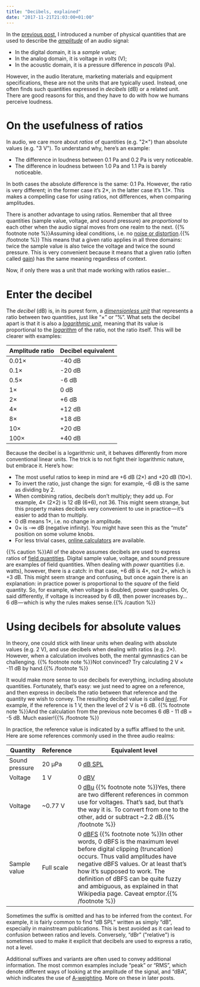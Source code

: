 ```yaml
---
title: "Decibels, explained"
date: "2017-11-21T21:03:00+01:00"
---
```


In the [previous post](<{{% ref "life.md" %}}>), I introduced a number of physical quantities that are used to describe the *[amplitude](<{{% ref "anatomy.md" %}}>)* of an audio signal:

-   In the digital domain, it is a *sample value*;
-   In the analog domain, it is voltage in *volts* (V);
-   In the acoustic domain, it is a pressure difference in *pascals* (Pa).

However, in the audio literature, marketing materials and equipment specifications, these are not the units that are typically used. Instead, one often finds such quantities expressed in *decibels* (dB) or a related unit. There are good reasons for this, and they have to do with how we humans perceive loudness.

# On the usefulness of ratios

In audio, we care more about *ratios* of quantities (e.g. "2×") than absolute values (e.g. "3 V"). To understand why, here’s an example:

-   The difference in loudness between 0.1 Pa and 0.2 Pa is very noticeable.
-   The difference in loudness between 1.0 Pa and 1.1 Pa is barely noticeable.

In both cases the absolute difference is the same: 0.1 Pa. However, the ratio is very different; in the former case it’s 2×, in the latter case it’s 1.1×. This makes a compelling case for using ratios, not differences, when comparing amplitudes.

There is another advantage to using ratios. Remember that all three quantities (sample value, voltage, and sound pressure) are *proportional* to each other when the audio signal moves from one realm to the next. {{% footnote note %}}Assuming ideal conditions, i.e. no [noise or distortion](<{{% ref "distortion.md" %}}>).{{% /footnote %}} This means that a given ratio applies in all three domains: twice the sample value is also twice the voltage and twice the sound pressure. This is very convenient because it means that a given ratio (often called [gain][]) has the same meaning regardless of context.

Now, if only there was a unit that made working with ratios easier…

# Enter the decibel

The *decibel* (dB) is, in its purest form, a *[dimensionless unit][]* that represents a ratio between two quantities, just like “×” or “%”. What sets the decibel apart is that it is also a *[logarithmic unit][]*, meaning that its value is proportional to the *[logarithm][]* of the ratio, not the ratio itself. This will be clearer with examples:

| Amplitude ratio | Decibel equivalent |
| --------------- | ------------------ |
| 0.01×           | -40 dB             |
| 0.1×            | -20 dB             |
| 0.5×            | -6 dB              |
| 1×              | 0 dB               |
| 2×              | +6 dB              |
| 4×              | +12 dB             |
| 8×              | +18 dB             |
| 10×             | +20 dB             |
| 100×            | +40 dB             |

Because the decibel is a logarithmic unit, it behaves differently from more conventional linear units. The trick is to not fight their logarithmic nature, but embrace it. Here’s how:

-   The most useful ratios to keep in mind are +6 dB (2×) and +20 dB (10×).
-   To invert the ratio, just change the sign: for example, -6 dB is the same as dividing by 2.
-   When combining ratios, decibels don’t multiply; they add up. For example, 4× (2×2) is 12 dB (6+6), not 36. This might seem strange, but this property makes decibels very convenient to use in practice — it’s easier to add than to multiply.
-   0 dB means 1×, i.e. no change in amplitude.
-   0× is -∞ dB (negative infinity). You might have seen this as the “mute” position on some volume knobs.
-   For less trivial cases, [online calculators][dbcalc] are available.

{{% caution %}}All of the above assumes decibels are used to express ratios of [field quantities](https://en.wikipedia.org/wiki/Field,_power,_and_root-power_quantities). Digital sample value, voltage, and sound pressure are examples of field quantities. When dealing with *power* quantities (i.e. watts), however, there is a catch: in that case, +6 dB is 4×, not 2×, which is +3 dB. This might seem strange and confusing, but once again there is an explanation: in practice power is proportional to the *square* of the field quantity. So, for example, when voltage is doubled, power quadruples. Or, said differently, if voltage is increased by 6 dB, then power increases by… 6 dB — which is why the rules makes sense.{{% /caution %}}

# Using decibels for absolute values

In theory, one could stick with linear units when dealing with absolute values (e.g. 2 V), and use decibels when dealing with ratios (e.g. 2×). However, when a calculation involves both, the mental gymnastics can be challenging. {{% footnote note %}}Not convinced? Try calculating 2 V × -11 dB by hand.{{% /footnote %}}

It would make more sense to use decibels for everything, including absolute quantities. Fortunately, that’s easy: we just need to agree on a reference, and then express in decibels the ratio between that reference and the quantity we wish to convey. The resulting decibel value is called *[level][]*. For example, if the reference is 1 V, then the level of 2 V is +6 dB. {{% footnote note %}}And the calculation from the previous note becomes 6 dB - 11 dB = -5 dB. Much easier!{{% /footnote %}}

In practice, the reference value is indicated by a suffix affixed to the unit. Here are some references commonly used in the three audio realms:

| Quantity       | Reference  | Equivalent level                                                                                                                                                                                                                                                                                                                                      |
| -------------- | ---------- | ----------------------------------------------------------------------------------------------------------------------------------------------------------------------------------------------------------------------------------------------------------------------------------------------------------------------------------------------------- |
| Sound pressure | 20 µPa     | 0 [dB SPL][]                                                                                                                                                                                                                                                                                                                                          |
| Voltage        | 1 V        | 0 [dBV][]                                                                                                                                                                                                                                                                                                                                             |
| Voltage        | ~0.77 V    | 0 [dBu][] {{% footnote note %}}Yes, there are two different references in common use for voltages. That’s sad, but that’s the way it is. To convert from one to the other, add or subtract ~2.2 dB.{{% /footnote %}}                                                                                                                                  |
| Sample value   | Full scale | 0 [dBFS][] {{% footnote note %}}In other words, 0 dBFS is the maximum level before digital clipping (truncation) occurs. Thus valid amplitudes have negative dBFS values. Or at least that’s how it’s supposed to work. The definition of dBFS can be quite fuzzy and ambiguous, as explained in that Wikipedia page. Caveat emptor.{{% /footnote %}} |

Sometimes the suffix is omitted and has to be inferred from the context. For example, it is fairly common to find “dB SPL” written as simply “dB”, especially in mainstream publications. This is best avoided as it can lead to confusion between ratios and levels. Conversely, “dBr” ("relative") is sometimes used to make it explicit that decibels are used to express a ratio, not a level.

Additional suffixes and variants are often used to convey additional information. The most common examples include “peak” or “RMS”, which denote different ways of looking at the amplitude of the signal, and “dBA”, which indicates the use of [A-weighting][]. More on these in later posts.

[a-weighting]: https://en.wikipedia.org/wiki/A-weighting

[dbcalc]: http://www.sengpielaudio.com/calculator-db.htm

[dbfs]: https://en.wikipedia.org/wiki/DBFS

[db spl]: https://en.wikipedia.org/wiki/Sound_pressure#Sound_pressure_level

[dbv]: https://en.wikipedia.org/wiki/Decibel#Voltage

[dbu]: https://en.wikipedia.org/wiki/Decibel#Voltage

[dimensionless unit]: https://en.wikipedia.org/wiki/Dimensionless_quantity

[gain]: https://en.wikipedia.org/wiki/Gain_%28electronics%29

[level]: https://en.wikipedia.org/wiki/Level_%28logarithmic_quantity%29

[logarithm]: https://en.wikipedia.org/wiki/Logarithm

[logarithmic unit]: https://en.wikipedia.org/wiki/Logarithmic_scale
